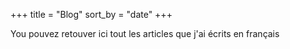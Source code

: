 +++
title = "Blog"
sort_by = "date"
+++

You pouvez retouver ici tout les articles que j'ai écrits en français

